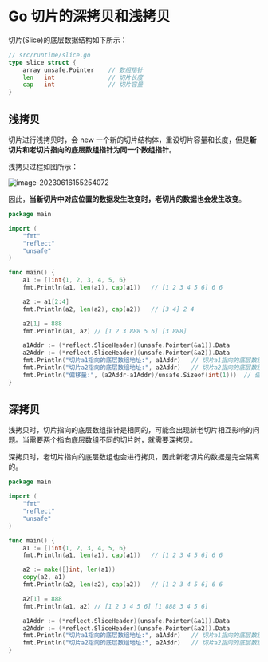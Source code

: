 # Go 切片的深拷贝和浅拷贝

切片(Slice)的底层数据结构如下所示：

```go
// src/runtime/slice.go
type slice struct {
	array unsafe.Pointer	// 数组指针
	len   int				// 切片长度
	cap   int				// 切片容量
}
```

## 浅拷贝

切片进行浅拷贝时，会 new 一个新的切片结构体，重设切片容量和长度，但是**新切片和老切片指向的底层数组指针为同一个数组指针**。

浅拷贝过程如图所示：

![image-20230616155254072](http://blog-img-figure.oss-cn-chengdu.aliyuncs.com/img/2023/06/16/20230616-155255.png)

因此，**当新切片中对应位置的数据发生改变时，老切片的数据也会发生改变**。

```go
package main

import (
	"fmt"
	"reflect"
	"unsafe"
)

func main() {
	a1 := []int{1, 2, 3, 4, 5, 6}
	fmt.Println(a1, len(a1), cap(a1))	// [1 2 3 4 5 6] 6 6

	a2 := a1[2:4]
	fmt.Println(a2, len(a2), cap(a2))	// [3 4] 2 4

	a2[1] = 888
	fmt.Println(a1, a2)	// [1 2 3 888 5 6] [3 888]

	a1Addr := (*reflect.SliceHeader)(unsafe.Pointer(&a1)).Data
	a2Addr := (*reflect.SliceHeader)(unsafe.Pointer(&a2)).Data
	fmt.Println("切片a1指向的底层数组地址:", a1Addr)	// 切片a1指向的底层数组地址: 824633770848
	fmt.Println("切片a2指向的底层数组地址:", a2Addr)	// 切片a2指向的底层数组地址: 824633770864
	fmt.Println("偏移量:", (a2Addr-a1Addr)/unsafe.Sizeof(int(1)))	// 偏移量: 2
}
```

## 深拷贝

浅拷贝时，切片指向的底层数组指针是相同的，可能会出现新老切片相互影响的问题。当需要两个指向底层数组不同的切片时，就需要深拷贝。

深拷贝时，老切片指向的底层数组也会进行拷贝，因此新老切片的数据是完全隔离的。

```go
package main

import (
	"fmt"
	"reflect"
	"unsafe"
)

func main() {
	a1 := []int{1, 2, 3, 4, 5, 6}
	fmt.Println(a1, len(a1), cap(a1))	// [1 2 3 4 5 6] 6 6

	a2 := make([]int, len(a1))
	copy(a2, a1)
	fmt.Println(a2, len(a2), cap(a2))	// [1 2 3 4 5 6] 6 6

	a2[1] = 888
	fmt.Println(a1, a2)	// [1 2 3 4 5 6] [1 888 3 4 5 6]

	a1Addr := (*reflect.SliceHeader)(unsafe.Pointer(&a1)).Data
	a2Addr := (*reflect.SliceHeader)(unsafe.Pointer(&a2)).Data
	fmt.Println("切片a1指向的底层数组地址:", a1Addr)	// 切片a1指向的底层数组地址: 824633770848
	fmt.Println("切片a2指向的底层数组地址:", a2Addr)	// 切片a2指向的底层数组地址: 824633770944
}
```

